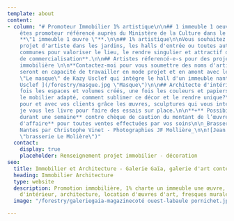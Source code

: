 ```yaml
---
template: about
content:
- column: "# Promoteur Immobilier 1% artistique\n\n## 1 immeuble 1 oeuvre\n\nVous
    êtes promoteur référencé auprès du Ministère de la Culture dans le cadre du programme
    **\"1 immeuble 1 œuvre \"**.\n\n## 1% artistique\n\nVous souhaitez intégrer un
    projet d'artiste dans les jardins, les halls d'entrée ou toutes autres parties
    communes pour valoriser le lieu, le rendre singulier et attractif dans votre **stratégie
    de commercialisation**.\n\n## Artistes réferencé-e-s pour des projets de promotion
    immobilière \n\n**Contactez-moi pour vous soumettre des noms d'artistes** qui
    seront en capacité de travailler en mode projet et en amont avec les architectes.\n\n_Installation
    \"Le masque\" de Kazy Usclef qui intègre le hall d'un immeuble nantais en 2020._\n\n![Kazy
    Usclef ](/forestry/masque.jpg \"Masque\")\n\n## Architecte d'intérieur\n\nUne
    fois les espaces et volumes créés, une fois les couleurs et papiers peints retenus,
    le mobilier adapté, comment sublimer ce décor et le rendre unique?\n\nSélectionnez
    pour et avec vos clients grâce les œuvres, sculptures qui vous interpellent et
    je vous les livre pour faire des essais sur place.\n\n**+** Possibilité de **prêt
    durant une semaine** contre chèque de caution du montant de l’œuvre.\n\n**++ Apport
    d'affaire** pour toutes ventes effectuées par vos soins\n\n_Brasserie Le Molière
    Nantes par Christophe Vinet - Photographies JF Mollière_\n\n![Jean François Mollière](/forestry/galeriegaia@brasserielemoliere@jeanfrancoismoliere.jpg
    \"brasserie Le Molière\")"
  contact:
    display: true
    placeholder: Renseignement projet immobilier - décoration
seo:
  title: Immobilier et Architecture - Galerie Gaïa, galerie d'art contemporain
  heading: Immobilier Architecture
  type: website
  description: Promotion immobilière, 1% charte un immeuble une œuvre, décoration
    d'intérieur, architecture, location d'œuvres d'art, fresques murales, street art...
  image: "/forestry/galeriegaia-magazinecoté ouest-labaule pornichet.jpg"

---
```

